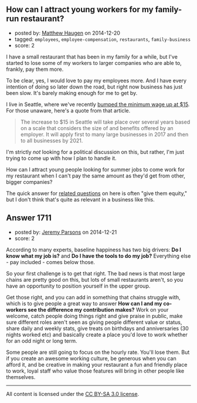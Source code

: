 ## How can I attract young workers for my family-run restaurant?

- posted by: [Matthew Haugen](https://stackexchange.com/users/1325646/matthew-haugen) on 2014-12-20
- tagged: `employees`, `employee-compensation`, `restaurants`, `family-business`
- score: 2

<p>I have a small restaurant that has been in my family for a while, but I've started to lose some of my workers to larger companies who are able to, frankly, pay them more.</p>

<p>To be clear, yes, I would love to pay my employees more. And I have every intention of doing so later down the road, but right now business has just been slow. It's barely making enough for me to get by.</p>

<p>I live in Seattle, where we've recently <a href="http://money.cnn.com/2014/06/02/news/economy/seattle-minimum-wage/index.html" rel="nofollow noreferrer">bumped the minimum wage up at $15</a>. For those unaware, here's a quote from that article.</p>

<blockquote>
  <p>The increase to $15 in Seattle will take place over several years based on a scale that considers the size of and benefits offered by an employer. It will apply first to many large businesses in 2017 and then to all businesses by 2021.</p>
</blockquote>

<p>I'm strictly <em>not</em> looking for a political discussion on this, but rather, I'm just trying to come up with how I plan to handle it.</p>

<p>How can I attract young people looking for summer jobs to come work for my restaurant when I can't pay the same amount as they'd get from other, bigger companies?</p>

<p>The quick answer for <a href="https://startups.stackexchange.com/q/45/59">related questions</a> on here is often "give them equity," but I don't think that's quite as relevant in a business like this.</p>



## Answer 1711

- posted by: [Jeremy Parsons](https://stackexchange.com/users/497810/jeremy-parsons) on 2014-12-21
- score: 2

<p>According to many experts, baseline happiness has two big drivers: <strong>Do I know what my job is?</strong> and <strong>Do I have the tools to do my job?</strong> Everything else - pay included - comes below those.</p>

<p>So your first challenge is to get that right. The bad news is that most large chains are pretty good on this, but lots of small restaurants aren't, so you have an opportunity to position yourself in the upper group.</p>

<p>Get those right, and you can add in something that chains struggle with, which is to give people a great way to answer <strong>How can I and my co-workers see the difference my contribution makes?</strong> Work on your welcome, catch people doing things right and give praise in public, make sure different roles aren't seen as giving people different value or status, share daily and weekly stats, give treats on birthdays and anniversaries (30 nights worked etc) and basically create a place you'd love to work whether for an odd night or long term.</p>

<p>Some people are still going to focus on the hourly rate. You'll lose them. But if you create an awesome working culture, be generous when you can afford it, and be creative in making your restaurant a fun and friendly place to work, loyal staff who value those features will bring in other people like themselves. </p>




---

All content is licensed under the [CC BY-SA 3.0 license](https://creativecommons.org/licenses/by-sa/3.0/).
